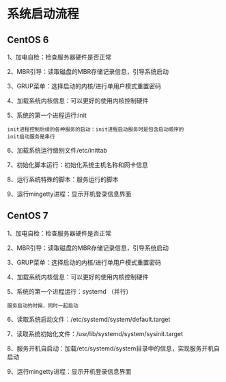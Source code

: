 # 系统启动流程

## CentOS 6

1、加电自检：检查服务器硬件是否正常

2、MBR引导：读取磁盘的MBR存储记录信息，引导系统启动

3、GRUP菜单：选择启动的内核/进行单用户模式重置密码

4、加载系统内核信息：可以更好的使用内核控制硬件

5、系统的第一个进程运行:init 
```
init进程控制后续的各种服务的启动：init进程启动服务时是包含启动顺序的
init启动服务是串行
```

6、加载系统运行级别文件/etc/inittab

7、初始化脚本运行：初始化系统主机名称和网卡信息

8、运行系统特殊的脚本：服务运行的脚本

9、运行mingetty进程：显示开机登录信息界面

## CentOS 7

1、加电自检：检查服务器硬件是否正常

2、MBR引导：读取磁盘的MBR存储记录信息，引导系统启动

3、GRUP菜单：选择启动的内核/进行单用户模式重置密码

4、加载系统内核信息：可以更好的使用内核控制硬件

5、系统的第一个进程运行：systemd （并行）
```
服务启动的时候，同时一起启动
```

6、读取系统启动文件：/etc/systemd/system/default.target

7、读取系统初始化文件：/usr/lib/systemd/system/sysinit.target

8、服务开机自启动：加载/etc/systemd/system目录中的信息，实现服务开机自启动

9、运行mingetty进程：显示开机登录信息界面






